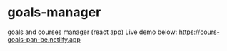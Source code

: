 # goals-manager
goals and courses manager (react app)
Live demo below:
https://cours-goals-pan-be.netlify.app
